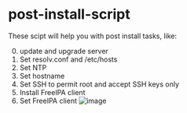 # post-install-script
These scipt will help you with post install tasks, like:

0. update and upgrade server
1. Set resolv.conf and /etc/hosts
2. Set NTP
3. Set hostname
4. Set SSH to permit root and accept SSH keys only
5. Install FreeIPA client
6. Set FreeIPA client
![image](https://user-images.githubusercontent.com/44606412/147137011-5547e8aa-1613-4023-a46d-9705c2cca087.png)
